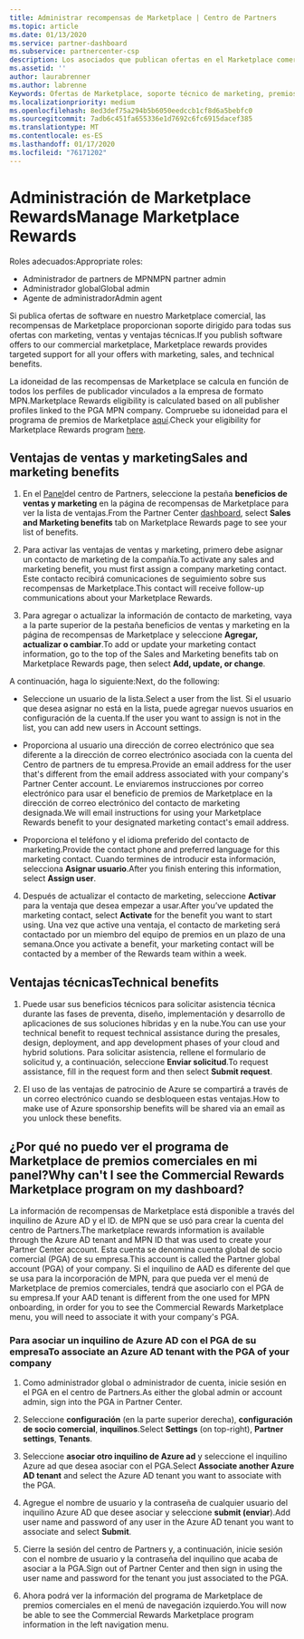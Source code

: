 ```yaml
---
title: Administrar recompensas de Marketplace | Centro de Partners
ms.topic: article
ms.date: 01/13/2020
ms.service: partner-dashboard
ms.subservice: partnercenter-csp
description: Los asociados que publican ofertas en el Marketplace comercial pueden beneficiarse de las ventajas que ofrecen soporte técnico de marketing.
ms.assetid: ''
author: laurabrenner
ms.author: labrenne
Keywords: Ofertas de Marketplace, soporte técnico de marketing, premios, ventajas del publicador
ms.localizationpriority: medium
ms.openlocfilehash: 8ed3def75a294b5b6050eedccb1cf8d6a5bebfc0
ms.sourcegitcommit: 7adb6c451fa655336e1d7692c6fc6915dacef385
ms.translationtype: MT
ms.contentlocale: es-ES
ms.lasthandoff: 01/17/2020
ms.locfileid: "76171202"
---
```

# <a name="manage-marketplace-rewards"></a><span data-ttu-id="3d427-104">Administración de Marketplace Rewards</span><span class="sxs-lookup"><span data-stu-id="3d427-104">Manage Marketplace Rewards</span></span>

<span data-ttu-id="3d427-105">Roles adecuados:</span><span class="sxs-lookup"><span data-stu-id="3d427-105">Appropriate roles:</span></span>

- <span data-ttu-id="3d427-106">Administrador de partners de MPN</span><span class="sxs-lookup"><span data-stu-id="3d427-106">MPN partner admin</span></span>
- <span data-ttu-id="3d427-107">Administrador global</span><span class="sxs-lookup"><span data-stu-id="3d427-107">Global admin</span></span>
- <span data-ttu-id="3d427-108">Agente de administrador</span><span class="sxs-lookup"><span data-stu-id="3d427-108">Admin agent</span></span>

<span data-ttu-id="3d427-109">Si publica ofertas de software en nuestro Marketplace comercial, las recompensas de Marketplace proporcionan soporte dirigido para todas sus ofertas con marketing, ventas y ventajas técnicas.</span><span class="sxs-lookup"><span data-stu-id="3d427-109">If you  publish software offers to our commercial marketplace, Marketplace rewards provides targeted support for all your offers with marketing, sales, and technical benefits.</span></span> 

<span data-ttu-id="3d427-110">La idoneidad de las recompensas de Marketplace se calcula en función de todos los perfiles de publicador vinculados a la empresa de formato MPN.</span><span class="sxs-lookup"><span data-stu-id="3d427-110">Marketplace Rewards eligibility is calculated based on all publisher profiles linked to the PGA MPN company.</span></span> <span data-ttu-id="3d427-111">Compruebe su idoneidad para el programa de premios de Marketplace [aquí](https://partner.microsoft.com/dashboard/mpn/program/commercialmarketplace).</span><span class="sxs-lookup"><span data-stu-id="3d427-111">Check your eligibility for Marketplace Rewards program [here](https://partner.microsoft.com/dashboard/mpn/program/commercialmarketplace).</span></span> 


## <a name="sales-and-marketing-benefits"></a><span data-ttu-id="3d427-112">Ventajas de ventas y marketing</span><span class="sxs-lookup"><span data-stu-id="3d427-112">Sales and marketing benefits</span></span>

1. <span data-ttu-id="3d427-113">En el [Panel](https://partner.microsoft.com/dashboard)del centro de Partners, seleccione la pestaña **beneficios de ventas y marketing** en la página de recompensas de Marketplace para ver la lista de ventajas.</span><span class="sxs-lookup"><span data-stu-id="3d427-113">From the Partner Center [dashboard](https://partner.microsoft.com/dashboard), select **Sales and Marketing benefits** tab on Marketplace Rewards page to see your list of benefits.</span></span> 

2. <span data-ttu-id="3d427-114">Para activar las ventajas de ventas y marketing, primero debe asignar un contacto de marketing de la compañía.</span><span class="sxs-lookup"><span data-stu-id="3d427-114">To activate any sales and marketing benefit, you must first assign a company marketing contact.</span></span> <span data-ttu-id="3d427-115">Este contacto recibirá comunicaciones de seguimiento sobre sus recompensas de Marketplace.</span><span class="sxs-lookup"><span data-stu-id="3d427-115">This contact will receive follow-up communications about your Marketplace Rewards.</span></span>

3. <span data-ttu-id="3d427-116">Para agregar o actualizar la información de contacto de marketing, vaya a la parte superior de la pestaña beneficios de ventas y marketing en la página de recompensas de Marketplace y seleccione **Agregar, actualizar o cambiar**.</span><span class="sxs-lookup"><span data-stu-id="3d427-116">To add or update your marketing contact information, go to the top of the Sales and Marketing benefits tab on Marketplace Rewards page, then select **Add, update, or change**.</span></span> 

<span data-ttu-id="3d427-117">A continuación, haga lo siguiente:</span><span class="sxs-lookup"><span data-stu-id="3d427-117">Next, do the following:</span></span>

  - <span data-ttu-id="3d427-118">Seleccione un usuario de la lista.</span><span class="sxs-lookup"><span data-stu-id="3d427-118">Select a user from the list.</span></span> <span data-ttu-id="3d427-119">Si el usuario que desea asignar no está en la lista, puede agregar nuevos usuarios en configuración de la cuenta.</span><span class="sxs-lookup"><span data-stu-id="3d427-119">If the user you want to assign is not in the list, you can add new users in Account settings.</span></span>

  - <span data-ttu-id="3d427-120">Proporciona al usuario una dirección de correo electrónico que sea diferente a la dirección de correo electrónico asociada con la cuenta del Centro de partners de tu empresa.</span><span class="sxs-lookup"><span data-stu-id="3d427-120">Provide an email address for the user that's different from the email address associated with your company's Partner Center account.</span></span> <span data-ttu-id="3d427-121">Le enviaremos instrucciones por correo electrónico para usar el beneficio de premios de Marketplace en la dirección de correo electrónico del contacto de marketing designada.</span><span class="sxs-lookup"><span data-stu-id="3d427-121">We will email instructions for using your Marketplace Rewards benefit to your designated marketing contact's email address.</span></span>

  - <span data-ttu-id="3d427-122">Proporciona el teléfono y el idioma preferido del contacto de marketing.</span><span class="sxs-lookup"><span data-stu-id="3d427-122">Provide the contact phone and preferred language for this marketing contact.</span></span> <span data-ttu-id="3d427-123">Cuando termines de introducir esta información, selecciona **Asignar usuario**.</span><span class="sxs-lookup"><span data-stu-id="3d427-123">After you finish entering this information, select **Assign user**.</span></span>

4. <span data-ttu-id="3d427-124">Después de actualizar el contacto de marketing, seleccione **Activar** para la ventaja que desea empezar a usar.</span><span class="sxs-lookup"><span data-stu-id="3d427-124">After you’ve updated the marketing contact, select **Activate** for the benefit you want to start using.</span></span> <span data-ttu-id="3d427-125">Una vez que active una ventaja, el contacto de marketing será contactado por un miembro del equipo de premios en un plazo de una semana.</span><span class="sxs-lookup"><span data-stu-id="3d427-125">Once you activate a benefit, your marketing contact will be contacted by a member of the Rewards team within a week.</span></span>

## <a name="technical-benefits"></a><span data-ttu-id="3d427-126">Ventajas técnicas</span><span class="sxs-lookup"><span data-stu-id="3d427-126">Technical benefits</span></span>

1. <span data-ttu-id="3d427-127">Puede usar sus beneficios técnicos para solicitar asistencia técnica durante las fases de preventa, diseño, implementación y desarrollo de aplicaciones de sus soluciones híbridas y en la nube.</span><span class="sxs-lookup"><span data-stu-id="3d427-127">You can use your technical benefit to request technical assistance during the presales, design, deployment, and app development phases of your cloud and hybrid solutions.</span></span> <span data-ttu-id="3d427-128">Para solicitar asistencia, rellene el formulario de solicitud y, a continuación, seleccione **Enviar solicitud**.</span><span class="sxs-lookup"><span data-stu-id="3d427-128">To request assistance, fill in the request form and then select **Submit request**.</span></span>

2. <span data-ttu-id="3d427-129">El uso de las ventajas de patrocinio de Azure se compartirá a través de un correo electrónico cuando se desbloqueen estas ventajas.</span><span class="sxs-lookup"><span data-stu-id="3d427-129">How to make use of Azure sponsorship benefits will be shared via an email as you unlock these benefits.</span></span> 

## <a name="why-cant-i-see-the-commercial-rewards-marketplace-program-on-my-dashboard"></a><span data-ttu-id="3d427-130">¿Por qué no puedo ver el programa de Marketplace de premios comerciales en mi panel?</span><span class="sxs-lookup"><span data-stu-id="3d427-130">Why can't I see the Commercial Rewards Marketplace program on my dashboard?</span></span>

<span data-ttu-id="3d427-131">La información de recompensas de Marketplace está disponible a través del inquilino de Azure AD y el ID. de MPN que se usó para crear la cuenta del centro de Partners.</span><span class="sxs-lookup"><span data-stu-id="3d427-131">The marketplace rewards information is available through the Azure AD tenant and MPN ID that was used to create your Partner Center account.</span></span> <span data-ttu-id="3d427-132">Esta cuenta se denomina cuenta global de socio comercial (PGA) de su empresa.</span><span class="sxs-lookup"><span data-stu-id="3d427-132">This account is called the Partner global account (PGA) of your company.</span></span> <span data-ttu-id="3d427-133">Si el inquilino de AAD es diferente del que se usa para la incorporación de MPN, para que pueda ver el menú de Marketplace de premios comerciales, tendrá que asociarlo con el PGA de su empresa.</span><span class="sxs-lookup"><span data-stu-id="3d427-133">If your AAD tenant is different from the  one used for MPN onboarding, in order for you to see the Commercial Rewards Marketplace menu, you will need to associate it with your company's PGA.</span></span> 

### <a name="to-associate-an-azure-ad-tenant-with-the-pga-of-your-company"></a><span data-ttu-id="3d427-134">Para asociar un inquilino de Azure AD con el PGA de su empresa</span><span class="sxs-lookup"><span data-stu-id="3d427-134">To associate an Azure AD tenant with the PGA of your company</span></span>

1. <span data-ttu-id="3d427-135">Como administrador global o administrador de cuenta, inicie sesión en el PGA en el centro de Partners.</span><span class="sxs-lookup"><span data-stu-id="3d427-135">As either the global admin or account admin, sign into the PGA in Partner Center.</span></span>

2. <span data-ttu-id="3d427-136">Seleccione **configuración** (en la parte superior derecha), **configuración de socio comercial**, **inquilinos**.</span><span class="sxs-lookup"><span data-stu-id="3d427-136">Select **Settings** (on top-right), **Partner settings**, **Tenants**.</span></span> 

3. <span data-ttu-id="3d427-137">Seleccione **asociar otro inquilino de Azure ad** y seleccione el inquilino Azure ad que desea asociar con el PGA.</span><span class="sxs-lookup"><span data-stu-id="3d427-137">Select **Associate another Azure AD tenant** and select the Azure AD tenant you want to associate with the PGA.</span></span>

4. <span data-ttu-id="3d427-138">Agregue el nombre de usuario y la contraseña de cualquier usuario del inquilino Azure AD que desee asociar y seleccione **submit (enviar**).</span><span class="sxs-lookup"><span data-stu-id="3d427-138">Add user name and password of any user in the Azure AD tenant you want to associate and select **Submit**.</span></span>

5. <span data-ttu-id="3d427-139">Cierre la sesión del centro de Partners y, a continuación, inicie sesión con el nombre de usuario y la contraseña del inquilino que acaba de asociar a la PGA.</span><span class="sxs-lookup"><span data-stu-id="3d427-139">Sign out of Partner Center and then sign in using the user name and password for the tenant you just associated to the PGA.</span></span>

6. <span data-ttu-id="3d427-140">Ahora podrá ver la información del programa de Marketplace de premios comerciales en el menú de navegación izquierdo.</span><span class="sxs-lookup"><span data-stu-id="3d427-140">You will now be able to see the Commercial Rewards Marketplace program information in the left navigation menu.</span></span>


